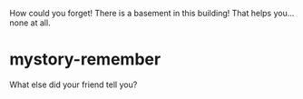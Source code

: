 How could you forget! There is a basement in this building! That helps you... none at all. 

# mystory-remember
What else did your friend tell you?